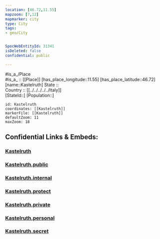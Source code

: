 ```yaml
---
location: [46.72,11.55] 
mapzoom: [7,12] 
mapmarker: city 
type: City
tags:
- geo/City


SpocWebEntityId: 31341
isDeleted: false
confidential: public

---
```

#is_a_/Place  
#is_a_ :: [[Place]] 
[has_place_longitude::11.55] 
[has_place_latitude::46.72] 
[name::Kastelruth] 
State ::  
Country :: [[../../../../../Italy]]  
[StateId::] 
[Population::] 



```leaflet
id: Kastelruth
coordinates: [[Kastelruth]] 
markerFile: [[Kastelruth]] 
defaultZoom: 11 
maxZoom: 18
```


## Confidential Links & Embeds: 

### [Kastelruth](/_Standards/Earth/Continent/Europe/Europe~South/Italy/regions~Italy/Trentino/Bozen.Province/City/Kastelruth.md) 

### [Kastelruth.public](/_public/Earth/Continent/Europe/Europe~South/Italy/regions~Italy/Trentino/Bozen.Province/City/Kastelruth.public.md) 

### [Kastelruth.internal](/_internal/Earth/Continent/Europe/Europe~South/Italy/regions~Italy/Trentino/Bozen.Province/City/Kastelruth.internal.md) 

### [Kastelruth.protect](/_protect/Earth/Continent/Europe/Europe~South/Italy/regions~Italy/Trentino/Bozen.Province/City/Kastelruth.protect.md) 

### [Kastelruth.private](/_private/Earth/Continent/Europe/Europe~South/Italy/regions~Italy/Trentino/Bozen.Province/City/Kastelruth.private.md) 

### [Kastelruth.personal](/_personal/Earth/Continent/Europe/Europe~South/Italy/regions~Italy/Trentino/Bozen.Province/City/Kastelruth.personal.md) 

### [Kastelruth.secret](/_secret/Earth/Continent/Europe/Europe~South/Italy/regions~Italy/Trentino/Bozen.Province/City/Kastelruth.secret.md)

